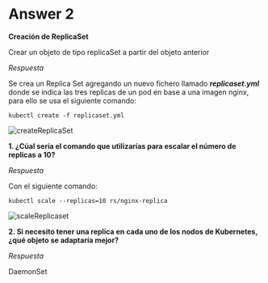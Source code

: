 # Answer 2

**Creación de ReplicaSet**

Crear un objeto de tipo replicaSet a partir del objeto anterior

_Respuesta_

Se crea un Replica Set agregando un nuevo fichero llamado **_replicaset.yml_** donde se indica las tres replicas de un pod en base a una imagen nginx, para ello se usa el siguiente comando:

`kubectl create -f replicaset.yml`

![createReplicaSet](http://shorturl.at/asKNV)

**1. ¿Cúal sería el comando que utilizarías para escalar el número de replicas a 10?**

_Respuesta_

Con el siguiente comando:

`kubectl scale --replicas=10 rs/nginx-replica`

![scaleReplicaset](http://shorturl.at/ctE35)

**2. Si necesito tener una replica en cada uno de los nodos de Kubernetes, ¿qué objeto se adaptaría mejor?**

_Respuesta_

DaemonSet